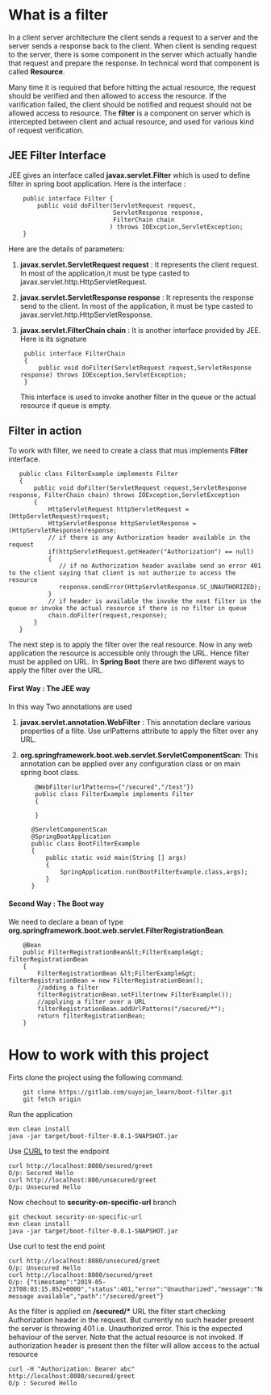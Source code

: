 # What is a filter

   In a client server architecture the client sends a request to a server
   and the server sends a response back to the client. When client is sending
   request to the server, there is some component in the server which actually 
   handle that request and prepare the response. In technical word that component 
   is called **Resource**. 
   
   Many time it is required that before hitting the actual resource, the request 
   should be verified and then allowed to access the resource. If the varification
   failed, the client should be notified and request should not be allowed access
   to resource. The **filter** is a component on server which is intercepted
   between client and actual resource, and used for various kind of request 
   verification.

## JEE Filter Interface

  JEE gives an interface called **javax.servlet.Filter** which is used to define
  filter in spring boot application. Here is the interface : 
  
  ```
      public interface Filter {
          public void doFilter(ServletRequest request,
                               ServletResponse response,
                               FilterChain chain
                              ) throws IOExcption,ServletException;
      }
  ```
  Here are the details of parameters:
  1.  __javax.servlet.ServletRequest request__ : It represents the client request. In most of the application,it must be type casted to javax.servlet.http.HttpServletRequest.
  2.  __javax.servlet.ServletResponse response__ : It represents the response send to the client. In most of the application, it must be type casted to javax.servlet.http.HttpServletResponse.
  3.  __javax.servlet.FilterChain chain__ : It is another interface provided by JEE. Here is its signature
    
        ```
         public interface FilterChain
         {
             public void doFilter(ServletRequest request,ServletResponse response) throws IOException,ServletException;
         }
        ```
     
      This interface is used to invoke another filter in the queue or the actual resource if queue is empty.

## Filter in action
   To work with filter, we need to create a class that mus implements **Filter**  interface.
   ```
      public class FilterExample implements Filter
      {
          public void doFilter(ServletRequest request,ServletResponse response, FilterChain chain) throws IOException,ServletException
          {
              HttpServletRequest httpServletRequest = (HttpServletRequest)request;
              HttpServletResponse httpServletResponse = (HttpServletResponse)response;
              // if there is any Authorization header available in the request
              if(httpServletRequest.getHeader("Authorization") == null)
              {
                 // if no Authorization header availabe send an error 401 to the client saying that client is not authorize to access the resource
                 response.sendError(HttpServletResponse.SC_UNAUTHORIZED);
              }
              // if header is available the invoke the next filter in the queue or invoke the actual resource if there is no filter in queue
              chain.doFilter(request,response);
          }
      }
   ```
   The next step is to apply the filter over the real resource. Now in any web application the resource is accessible only through the URL. Hence filter must be applied on URL. 
   In **Spring Boot** there are two different ways to apply the filter over the URL.
</p>

#### First Way : The JEE way

 In this way Two annotations are used
 1. __javax.servlet.annotation.WebFilter__ : This annotation declare various properties of a filte. Use urlPatterns attribute to apply the filter over any URL.
 2. __org.springframework.boot.web.servlet.ServletComponentScan__: This annotation can be applied over any configuration class or on main spring boot class.
 
    ```
        @WebFilter(urlPatterns={"/secured","/test"})
        public class FilterExample implements Filter
        {
              
        }
    ```    

       ```
          @ServletComponentScan
          @SpringBootApplication
          public class BootFilterExample
          {
              public static void main(String [] args)
              {
                  SpringApplication.run(BootFilterExample.class,args);
              }
          }
       ```

#### Second Way : The Boot way

   We need to declare a bean of type <b>org.springframework.boot.web.servlet.FilterRegistrationBean</b>.
   ```
       @Bean
       public FilterRegistrationBean&lt;FilterExample&gt; filterRegistrationBean
       {
           FilterRegistrationBean &lt;FilterExample&gt; filterRegistrationBean = new FilterRegistrationBean();
           //adding a filter
           filterRegistrationBean.setFilter(new FilterExample());
           //applying a filter over a URL
           filterRegistrationBean.addUrlPatterns("/secured/*");
           return filterRegistrationBean;
       }
   ```

# How to work with this project
Firts clone the project using the following command:

     
        git clone https://gitlab.com/suyojan_learn/boot-filter.git
        git fetch origin
        

Run the application

    mvn clean install
    java -jar target/boot-filter-0.0.1-SNAPSHOT.jar


Use [CURL](https://curl.haxx.se/) to test the endpoint

    curl http://localhost:8080/secured/greet
    O/p: Secured Hello
    curl http://localhost:880/unsecured/greet
    O/p: Unsecured Hello

Now chechout to **security-on-specific-url** branch    

    git checkout security-on-specific-url
    mvn clean install
    java -jar target/boot-filter-0.0.1-SNAPSHOT.jar

Use curl to test the end point

    curl http://localhost:8080/unsecured/greet
    O/p: Unsecured Hello
    curl http://localhost:8080/secured/greet
    O/p: {"timestamp":"2019-05-23T08:03:15.852+0000","status":401,"error":"Unauthorized","message":"No message available","path":"/secured/greet"}

As the filter is applied on __/secured/*__ URL the filter start checking Authorization header in the request. But currently no such header present the server is throwing 401 i.e. Unauthorized error.
This is the expected behaviour of the server. Note that the actual resource is not invoked. If authorization header is present then the filter will allow access to the actual resource

    curl -H "Authorization: Bearer abc" http://localhost:8080/secured/greet
    O/p : Secured Hello
    
    
    
    


    
